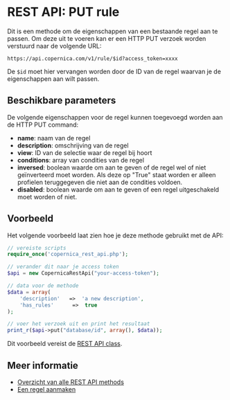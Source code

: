 # REST API: PUT rule

Dit is een methode om de eigenschappen van een bestaande regel aan te passen. Om deze uit te voeren kan er een HTTP PUT verzoek worden verstuurd naar de volgende URL:

`https://api.copernica.com/v1/rule/$id?access_token=xxxx`

De `$id` moet hier vervangen worden door de ID van de regel waarvan je de eigenschappen aan wilt passen.


## Beschikbare parameters

De volgende eigenschappen voor de regel kunnen toegevoegd worden aan de HTTP PUT command:

- **name**: 			naam van de regel
- **description**: 		omschrijving van de regel
- **view**: 			ID van de selectie waar de regel bij hoort
- **conditions**: 		array van condities van de regel
- **inversed**: 		boolean waarde om aan te geven of de regel wel of niet geïnverteerd moet worden. Als deze op "True" staat worden er alleen profielen teruggegeven die niet aan de condities voldoen.
- **disabled**: 		boolean waarde om aan te geven of een regel uitgeschakeld moet worden of niet.


## Voorbeeld

Het volgende voorbeeld laat zien hoe je deze methode gebruikt met de API:

```php
// vereiste scripts
require_once('copernica_rest_api.php');

// verander dit naar je access token
$api = new CopernicaRestApi("your-access-token");

// data voor de methode
$data = array(
	'description'   =>  'a new description',
	'has_rules'      =>  true
);

// voer het verzoek uit en print het resultaat
print_r($api->put("database/id", array(), $data));
```

Dit voorbeeld vereist de [REST API class](rest-php).


## Meer informatie

* [Overzicht van alle REST API methods](./rest-api)
* [Een regel aanmaken](./rest-post-view-rules)